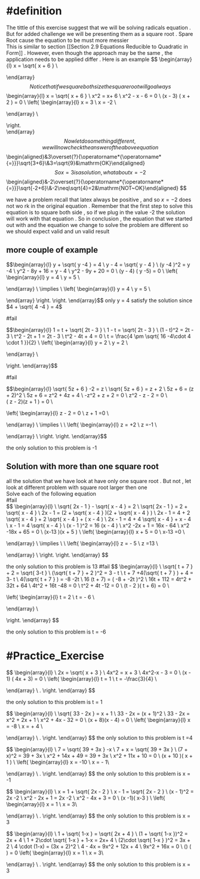 

# #definition  
The  tittle  of this exercise suggest   that we will be  solving  radicals equation . But for added challenge   we will be  presenting them as  a square root  .  Spare Root  cause the equation  to  be must more messier  
This is similar to section  [[Section 2.9  Equations Reducible to Quadratic in Form]]  . However,  even though the approach may be the same ,  the application needs  to  be applied  differ  .
Here is an example 
$$
\begin{array}{l}
x =   \sqrt{ x +  6   }   \\

\end{array}
$$
Notice that if we square both size the square root will go always   
$$
\begin{array}{l}
x =   \sqrt{ x +  6   }   \\
x^2  =   x+ 6   \\
x^2   - x -   6    = 0  \\
(x  -  3) ( x  +  2 )     =   0   \\
\left\{
\begin{array}{l}
  x  =  3  \\
x  = -2 \\
 
\end{array} \\

\right.  
\end{array}
$$
Now  let do something different ,  we will now check the answer    of the above equation  
$$\begin{aligned}&3\overset{?}{\operatorname*{\operatorname*{=}}}\sqrt{3+6}\\&3=\sqrt{9}&\mathrm{OK}\end{aligned}$$ So  x =  3  is a solution ,  what about  x   =  -2 
$$
\begin{aligned}&-2\overset{?}{\operatorname*{\operatorname*{=}}}\sqrt{-2+6}\\&-2\neq\sqrt{4}=2&\mathrm{NOT~OK}\end{aligned}
$$

we have a problem recall that latex always   be positive  ,  and so    $x    =  -2$  does not wo rk  in the original  equation  .  Remember that the first step  to  solve  this equation  is to square both side , so if  we plug  in the value -2  the  solution  will work  with  that  equation .  So in conclusion  ,   the equation  that we started  out with and the equation we  change to solve the problem are different so  we should expect valid  and  un valid result  
##  more couple of example 

$$\begin{array}{l}
y   +  \sqrt{ y -4 }  =   4  \\
y    -  4 =   \sqrt{   y  - 4 }   \\
(y -4 )^2     =   y -4   \\
y^2  -   8y  + 16  =   y  -  4   \\
y^2  -  9y  +  20    =  0   \\
(y  -  4)  ( y   -5)   = 0    \\
\left\{
\begin{array}{l}
  y  =  4 \\
y  = 5 \\
 
\end{array} \\
\implies   \\
\left\{
\begin{array}{l}
  y  =  4 \\
y  = 5 \\

\end{array} 
\right. 
\right. 
\end{array}$$
only   y   =  4 satisfy the solution since   $4   +  \sqrt{ 4 -4 }  =   4$  


#fail  

$$\begin{array}{l}
1  =    t +   \sqrt{  2t  - 3   }  \\ 
1   -  t  =       \sqrt{  2t  - 3   }    \\
(1   -  t)^2   =  2t  - 3   \\
t^2  -      2t   + 1        =  2t  - 3   \\
t^2   - 4t  + 4    = 0    \\
t   =   \frac{4  \pm    \sqrt{  16  -4\cdot 4 \cdot 1 }}{2} \\
\left\{
\begin{array}{l}
  y  = 2    \\
y  = 2   \\ 
 
\end{array} \\
 
\right. 
\end{array}$$




#fail 

$$\begin{array}{l}
\sqrt{ 5z  +  6 }  -2  =  z     \\
\sqrt{ 5z  +  6 }      = z   + 2   \\
5z   +  6   =   (z  + 2)^2  \\
5z  +  6  =  z^2   + 4z  + 4   \\
-z^2  + z   + 2   = 0    \\
z^2  - z  - 2  =     0    \\  
( z    -     2)(z   +  1 )  =  0     \\

\left\{
\begin{array}{l}
 z    -     2    = 0    \\
z   +  1    =0   \\ 
 
\end{array} \\
\implies  \\  \\
\left\{
\begin{array}{l}
 z     = +2  \\
z       =-1    \\ 
 
\end{array} \\ 
\right. 
\right. 
\end{array}$$ 

the only solution to this  problem  is  -1  

## Solution with  more than one square root 
all the solution that we have look at have   only one square root . But not ,  let look  at different problem  with  square root  larger  then  one    
Solve each of the following equation  
#fail  
$$
\begin{array}{l}   \\
\sqrt{ 2x   - 1    }   -   \sqrt{  x  - 4 }  =  2    \\
\sqrt{ 2x   - 1    }      =  2  +  \sqrt{  x  - 4 }    \\
2x    -  1   =   (2  +  \sqrt{  x  - 4 } )(2  +  \sqrt{  x  - 4 } )  \\
2x    -  1   =   4  +  2 \sqrt{  x  - 4 }  + 2 \sqrt{  x  - 4 }  + (  x  - 4 )    \\
2x    -  1   =   4  +  4 \sqrt{  x  - 4 }   +  x  - 4   \\
x    -  1    =  4 \sqrt{  x  - 4 }    \\
(x  - 1 )^2  =    16 (x  - 4 ) \\
x^2   -2x   + 1   =    16x  -  64   \\
x^2    -18x   +  65  =   0   \\
(x-13  )(x  + 5   )       \\
 \left\{
\begin{array}{l}
x  + 5     = 0    \\
x-13    =0   \\ 
 
\end{array} \\
\implies  \\  \\
\left\{
\begin{array}{l}
 z     =  - 5   \\
z       =13    \\ 
 
\end{array} \\ 
\right. 
\right. 
\end{array}
$$

the only solution to this  problem  is  13 
#fail 
$$
\begin{array}{l}   \\
\sqrt{ t   +  7 }    +   2   =  \sqrt{  3-t   }    \\
(\sqrt{ t   +  7 }    +   2 )^2    =  3 -  t    \\
t   +  7  +4(\sqrt{ t   +  7 }   )  +  4    =    3-  t     \\
4(\sqrt{ t   +  7 }  )    =  -8   -2t    \\
16 (t   +  7)   =    ( -8  +  -2t )^2      \\
16t   +  112    = 4t^2     +  32t  +    64   \\
4t^2   +  16t  -48   =   0   \\
t^2   +  4t  -12  =  0  \\
(t  - 2 )( t + 6) =  0  \\

 \left\{
\begin{array}{l}
t    = 2    \\
t   =   - 6   \\ 
 
\end{array} \\

\right. 
\end{array}
$$



the only solution to this  problem  is  t = -6




#  #Practice_Exercise  

$$
\begin{array}{l}   \\
2x  =  \sqrt{ x +  3  }    \\
4x^2     =  x  + 3    \\
4x^2-x  -  3 =   0    \\
(x -  1) ( 4x  +  3)     = 0   \\
 \left\{
\begin{array}{l}
t    = 1   \\
t   =   -\frac{3}{4}  \\ 
 
\end{array} \\
. 
\right. 
\end{array}
$$

the only solution to this  problem  is  t = 1  



$$
\begin{array}{l}   \\
\sqrt{    33  - 2x } =      x + 1    \\
33  - 2x     =    (x + 1)^2    \\
33 -  2x    =   x^2  + 2x  + 1     \\
x^2   +  4x -  32      = 0   \\
(x  +  8)(x  -  4)  =  0     \\
 \left\{
\begin{array}{l}
x  =  -8  \\
x   =   +  4 \\ 
 
\end{array} \\
. 
\right. 
\end{array}
$$
the only solution to this  problem  is  t =4 




$$
\begin{array}{l}   \\
7   =    \sqrt{ 39   +  3x  }  -x     \\
7  +  x     =   \sqrt{ 39   +  3x  }     \\
(7 + x)^2    =   39  +  3x   \\
x^2  + 14x + 49        = 39  +  3x     \\
x^2   + 11x + 10   =    0    \\
(x + 10 )( x + 1  )     \\
 \left\{
\begin{array}{l}
x  = -10   \\
x   =   -    1\\ 
 
\end{array} \\
. 
\right. 
\end{array}
$$
the only solution to this  problem  is  x = -1 



$$
\begin{array}{l}   \\
x  =  1 +  \sqrt{ 2x  - 2   }     \\
x  - 1       =   \sqrt{ 2x  - 2   }     \\
(x  - 1)^2      =  2x   -2   \\
x^2  -  2x  +  1      = 2x   -2   \\
x^2   - 4x  +  3 =    0    \\
(x -1)( x-3   )     \\
 \left\{
\begin{array}{l}
x  = 1   \\
x   =   3\\ 
 
\end{array} \\
. 
\right. 
\end{array}
$$
the only solution to this  problem  is  x = 3 




$$
\begin{array}{l}   \\
1 +  \sqrt{  1-x   }  =  \sqrt{   2x + 4 }         \\
(1  +  \sqrt{  1-x   })^2   =  2x +  4   \\
1  +  2\cdot  \sqrt{  1-x   }  + 1-x  = 2x+  4    \\
(2\cdot  \sqrt{  1-x   } )^2 = 3x +  2  \\
4 \cdot (1-x)    = (3x +  2)^2   \\
4  -   4x   =   9x^2 +  12x  + 4   \\
9x^2  +  16x   = 0   \\
() (  )  =  0 
 \left\{
\begin{array}{l}
x  = 1   \\
x   =   3\\ 
 
\end{array} \\
. 
\right. 
\end{array}
$$
the only solution to this  problem  is  x = 3 




